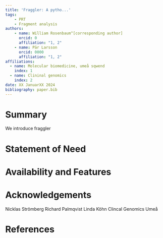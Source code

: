 ```yaml
---
title: 'Fraggler: A pytho...'
tags:
    - PRT
    - Fragment analysis
authors:
    - name: William Rosenbaum^[corresponding author]
      orcid: 0
      affiliation: "1, 2"
    - name: Pär Larsson
      orcid: 0000
      affiliation: "1, 2"
affiliations:
  - name: Molecular biomedicine, umeå sqwend
    index: 1
  - name: Clininal genomics
    index: 2
date: XX JanuarXX 2024
bibliography: paper.bib
---
```


# Summary

We introduce fraggler

# Statement of Need




# Availability and Features


# Acknowledgements

Nicklas Strömberg
Richard Palmqvist
Linda Köhn
Clincal Genomics Umeå


# References